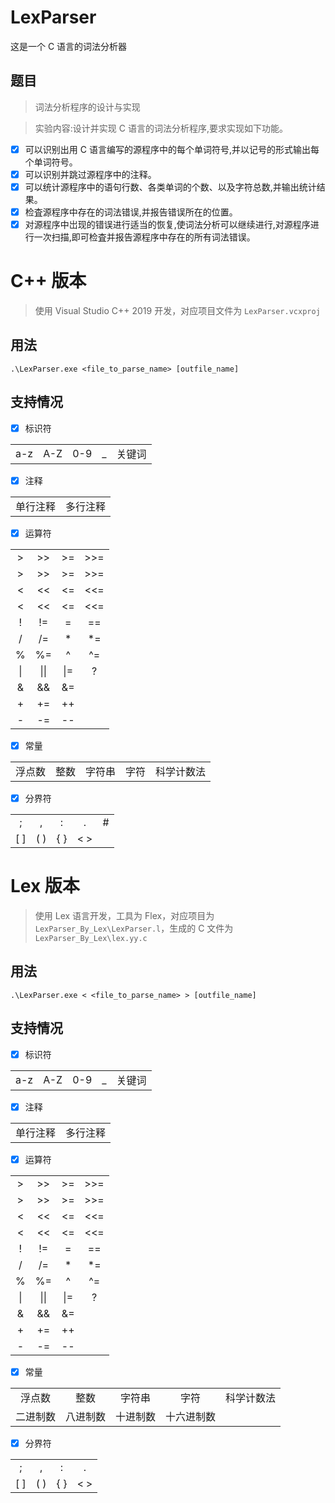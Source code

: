 # LexParser

这是一个 C 语言的词法分析器

## 题目

> 词法分析程序的设计与实现

> 实验内容:设计并实现 C 语言的词法分析程序,要求实现如下功能。

-   [x] 可以识别出用 C 语言编写的源程序中的每个单词符号,并以记号的形式输出每个单词符号。
-   [x] 可以识别并跳过源程序中的注释。
-   [x] 可以统计源程序中的语句行数、各类单词的个数、以及字符总数,并输出统计结果。
-   [x] 检査源程序中存在的词法错误,并报告错误所在的位置。
-   [x] 对源程序中岀现的错误进行适当的恢复,使词法分析可以继续进行,对源程序进行一次扫描,即可检査并报告源程序中存在的所有词法错误。

# C++ 版本

> 使用 Visual Studio C++ 2019 开发，对应项目文件为 `LexParser.vcxproj`

## 用法

```
.\LexParser.exe <file_to_parse_name> [outfile_name]
```

## 支持情况

-   [x] 标识符

|     |     |     |     |        |
| :-: | :-: | :-: | :-: | :----: |
| a-z | A-Z | 0-9 | \_  | 关键词 |

-   [x] 注释

|          |          |
| :------: | :------: |
| 单行注释 | 多行注释 |

-   [x] 运算符

|     |      |     |     |
| :-: | :--: | :-: | :-: |
|  >  |  >>  | >=  | >>= |
|  >  |  >>  | >=  | >>= |
|  <  |  <<  | <=  | <<= |
|  <  |  <<  | <=  | <<= |
|  !  |  !=  |  =  | ==  |
|  /  |  /=  | \*  | \*= |
|  %  |  %=  |  ^  | ^=  |
| \|  | \|\| | \|= |  ?  |
|  &  |  &&  | &=  |
|  +  |  +=  | ++  |
|  -  |  -=  | --  |

-   [x] 常量

|        |      |        |      |            |
| :----: | :--: | :----: | :--: | :--------: |
| 浮点数 | 整数 | 字符串 | 字符 | 科学计数法 |

-   [x] 分界符

|     |     |     |     |     |
| :-: | :-: | :-: | :-: | :-: |
|  ;  |  ,  |  :  |  .  |  #  |
| [ ] | ( ) | { } | < > |

# Lex 版本

> 使用 Lex 语言开发，工具为 Flex，对应项目为 `LexParser_By_Lex\LexParser.l`，生成的 C 文件为 `LexParser_By_Lex\lex.yy.c`

## 用法

```
.\LexParser.exe < <file_to_parse_name> > [outfile_name]
```

## 支持情况

-   [x] 标识符

|     |     |     |     |        |
| :-: | :-: | :-: | :-: | :----: |
| a-z | A-Z | 0-9 | \_  | 关键词 |

-   [x] 注释

|          |          |
| :------: | :------: |
| 单行注释 | 多行注释 |

-   [x] 运算符

|     |      |     |     |
| :-: | :--: | :-: | :-: |
|  >  |  >>  | >=  | >>= |
|  >  |  >>  | >=  | >>= |
|  <  |  <<  | <=  | <<= |
|  <  |  <<  | <=  | <<= |
|  !  |  !=  |  =  | ==  |
|  /  |  /=  | \*  | \*= |
|  %  |  %=  |  ^  | ^=  |
| \|  | \|\| | \|= |  ?  |
|  &  |  &&  | &=  |
|  +  |  +=  | ++  |
|  -  |  -=  | --  |

-   [x] 常量

|          |          |          |            |            |
| :------: | :------: | :------: | :--------: | :--------: |
|  浮点数  |   整数   |  字符串  |    字符    | 科学计数法 |
| 二进制数 | 八进制数 | 十进制数 | 十六进制数 |            |

-   [x] 分界符

|     |     |     |     |
| :-: | :-: | :-: | :-: |
|  ;  |  ,  |  :  |  .  |
| [ ] | ( ) | { } | < > |
